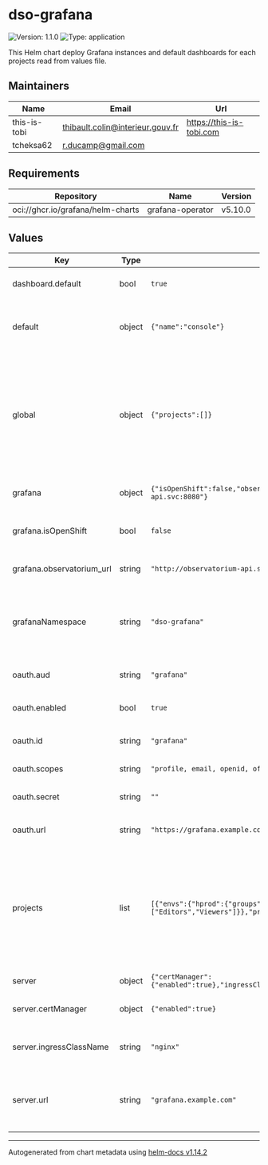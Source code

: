 # dso-grafana

![Version: 1.1.0](https://img.shields.io/badge/Version-1.1.0-informational?style=flat-square) ![Type: application](https://img.shields.io/badge/Type-application-informational?style=flat-square)

This Helm chart deploy Grafana instances and default dashboards for each projects read from values file.

## Maintainers

| Name | Email | Url |
| ---- | ------ | --- |
| this-is-tobi | <thibault.colin@interieur.gouv.fr> | <https://this-is-tobi.com> |
| tcheksa62 | <r.ducamp@gmail.com> |  |

## Requirements

| Repository | Name | Version |
|------------|------|---------|
| oci://ghcr.io/grafana/helm-charts | grafana-operator | v5.10.0 |

## Values

| Key | Type | Default | Description |
|-----|------|---------|-------------|
| dashboard.default | bool | `true` | Enable default dashboard creation |
| default | object | `{"name":"console"}` | Default instance to create (default mandatory project) |
| global | object | `{"projects":[]}` | Global list of projects. One Grafana instance is created for each item. This list is provided dynamically by the Console webapp. |
| grafana | object | `{"isOpenShift":false,"observatorium_url":"http://observatorium-api.svc:8080"}` | Grafana instances configuration |
| grafana.isOpenShift | bool | `false` | Enable specific OpenShift configuration |
| grafana.observatorium_url | string | `"http://observatorium-api.svc:8080"` | Url of Observatorium instance |
| grafanaNamespace | string | `"dso-grafana"` | Namespace to use for instances, dashboards and datasources creation |
| oauth.aud | string | `"grafana"` | Audience value of the token |
| oauth.enabled | bool | `true` | OAuth authentication enabling |
| oauth.id | string | `"grafana"` | Id of the OAuth client configuration |
| oauth.scopes | string | `"profile, email, openid, offline_access"` | Scopes of the jwt token |
| oauth.secret | string | `""` | Shared secret to autorize OAuth usage |
| oauth.url | string | `"https://grafana.example.com/realms/dso"` | URL of the Idp provider to use |
| projects | list | `[{"envs":{"hprod":{"groups":["Editors","Viewers"]},"prod":{"groups":["Editors","Viewers"]}},"projectName":"console"}]` | Default list of sample projects. One Grafana instance is created for each item. This is list is overriden by the global.projects list if provided. |
| server | object | `{"certManager":{"enabled":true},"ingressClassName":"nginx","url":"grafana.example.com"}` | Ingress server configuration |
| server.certManager | object | `{"enabled":true}` | Enabling cert manager configuration |
| server.ingressClassName | string | `"nginx"` | Class name of the ingress controller to use |
| server.url | string | `"grafana.example.com"` | Url of the ingress frontend. The instance is reachable with a /<name> context. |

----------------------------------------------
Autogenerated from chart metadata using [helm-docs v1.14.2](https://github.com/norwoodj/helm-docs/releases/v1.14.2)
